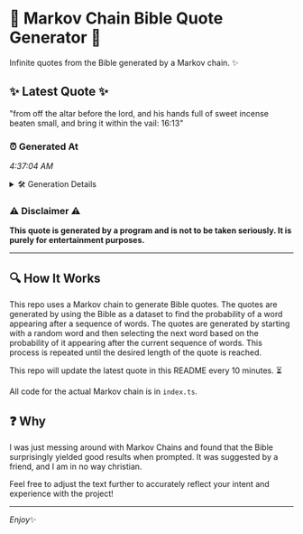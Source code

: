 # 📖 Markov Chain Bible Quote Generator 📖

Infinite quotes from the Bible generated by a Markov chain. ✨

## ✨ Latest Quote ✨
"from off the altar before the lord, and his hands full of sweet incense beaten small, and bring it within the vail: 16:13"

### ⏰ Generated At
*4:37:04 AM*

<details>
    <summary>🛠️ Generation Details</summary>
    <p>
        <strong>🌱 Seed:</strong> from<br>
        <strong>🔄 Iterations:</strong> 22<br>
        <strong>📜 Context History:</strong><br>[ from ]: off<br>[ from, off ]: the<br>[ from, off, the ]: altar<br>[ from, off, the, altar ]: before<br>[ from, off, the, altar, before ]: the<br>[ from, off, the, altar, before, the ]: lord,<br>[ off, the, altar, before, the, lord, ]: and<br>[ the, altar, before, the, lord,, and ]: his<br>[ altar, before, the, lord,, and, his ]: hands<br>[ before, the, lord,, and, his, hands ]: full<br>[ the, lord,, and, his, hands, full ]: of<br>[ lord,, and, his, hands, full, of ]: sweet<br>[ and, his, hands, full, of, sweet ]: incense<br>[ his, hands, full, of, sweet, incense ]: beaten<br>[ hands, full, of, sweet, incense, beaten ]: small,<br>[ full, of, sweet, incense, beaten, small, ]: and<br>[ of, sweet, incense, beaten, small,, and ]: bring<br>[ sweet, incense, beaten, small,, and, bring ]: it<br>[ incense, beaten, small,, and, bring, it ]: within<br>[ beaten, small,, and, bring, it, within ]: the<br>[ small,, and, bring, it, within, the ]: vail:<br>[ and, bring, it, within, the, vail: ]: 16:13<br>
    </p>
</details>

### ⚠️ Disclaimer ⚠️
**This quote is generated by a program and is not to be taken seriously. It is purely for entertainment purposes.**

---

## 🔍 How It Works

This repo uses a Markov chain to generate Bible quotes. The quotes are generated by using the Bible as a dataset to find the probability of a word appearing after a sequence of words. The quotes are generated by starting with a random word and then selecting the next word based on the probability of it appearing after the current sequence of words. This process is repeated until the desired length of the quote is reached.

This repo will update the latest quote in this README every 10 minutes. ⏳

All code for the actual Markov chain is in `index.ts`.

## ❓ Why

I was just messing around with Markov Chains and found that the Bible surprisingly yielded good results when prompted. 
It was suggested by a friend, and I am in no way christian.

Feel free to adjust the text further to accurately reflect your intent and experience with the project!

---

*Enjoy*✨
